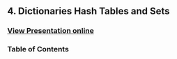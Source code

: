 ## 4. Dictionaries Hash Tables and Sets
### [View Presentation online](https://rawgit.com/TelerikAcademy/Data-Structures-and-Algorithms/master/4.%20Dictionaries-Hash-Tables-and-Sets/slides/index.html)
### Table of Contents

